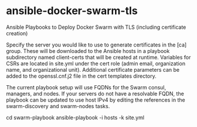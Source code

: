 # ansible-docker-swarm-tls
Ansible Playbooks to Deploy Docker Swarm with TLS (including certificate creation)

Specify the server you would like to use to generate certificates in the [ca] group. These will be downloaded to the Ansible hosts in a playbook subdirectory named client-certs that will be created at runtime. Variables for CSRs are located in site.yml under the cert role (admin email, organization name, and organizational unit). Additional certificate parameters can be added to the openssl.cnf.j2 file in the cert templates directory.

The current playbook setup will use FQDNs for the Swarm consul, managers, and nodes. If your servers do not have a resolvable FQDN, the playbook can be updated to use host IPv4 by editing the references in the swarm-discovery and swarm-nodes tasks.

cd swarm-playbook
ansible-playbook -i hosts -k site.yml